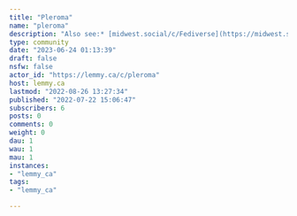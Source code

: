 ```yaml
---
title: "Pleroma" 
name: "pleroma"
description: "Also see:* [midwest.social/c/Fediverse](https://midwest.social/c/fediverse)* [Fedizens](https://lemmy.ca/c/fedizens)"
type: community
date: "2023-06-24 01:13:39"
draft: false
nsfw: false
actor_id: "https://lemmy.ca/c/pleroma"
host: lemmy.ca
lastmod: "2022-08-26 13:27:34"
published: "2022-07-22 15:06:47"
subscribers: 6
posts: 0
comments: 0
weight: 0
dau: 1
wau: 1
mau: 1
instances:
- "lemmy_ca"
tags: 
- "lemmy_ca"

---
```

